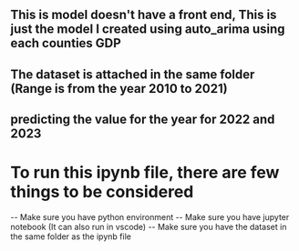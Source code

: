 ## This is model doesn't have a front end, This is just the model I created using auto_arima using each counties GDP
## The dataset is attached in the same folder (Range is from the year 2010 to 2021)
## predicting the value for the year for 2022 and 2023

# To run this ipynb file, there are few things to be considered
-- Make sure you have python environment
-- Make sure you have jupyter notebook (It can also run in vscode)
-- Make sure you have the dataset in the same folder as the ipynb file





